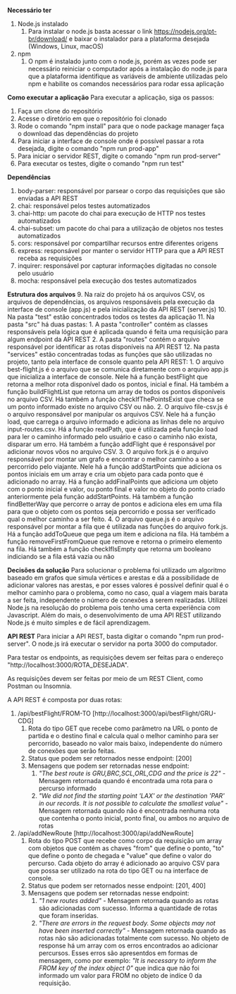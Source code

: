 **Necessário ter**
 1. Node.js instalado
	 1. Para instalar o node.js basta acessar o link https://nodejs.org/pt-br/download/ e baixar o instalador para a plataforma desejada (Windows, Linux, macOS)
 2. npm
	 1. O npm é instalado junto com o node.js, porém as vezes pode ser necessário reiniciar o computador após a instalação do node.js para que a plataforma identifique as variáveis de ambiente utilizadas pelo npm e habilite os comandos necessários para rodar essa aplicação

**Como executar a aplicação**
Para executar a aplicação, siga os passos:
 1. Faça um clone do repositório
 2. Acesse o diretório em que o repositório foi clonado
 3. Rode o comando "npm install" para que o node package manager faça o download das dependências do projeto
 4. Para iniciar a interface de console onde é possível passar a rota desejada, digite o comando "npm run prod-app"
 5. Para iniciar o servidor REST, digite o comando "npm run prod-server"
 6. Para executar os testes, digite o comando "npm run test"

**Dependências**
 1. body-parser: responsável por parsear o corpo das requisições que são enviadas a API REST
 2. chai: responsável pelos testes automatizados
 3. chai-http: um pacote do chai para execução de HTTP nos testes automatizados
 4. chai-subset: um pacote do chai para a utilização de objetos nos testes automatizados
 5. cors: responsável por compartilhar recursos entre diferentes origens
 6. express: responsável por manter o servidor HTTP para que a API REST receba as requisições
 7. inquirer: responsável por capturar informações digitadas no console pelo usuário
 8. mocha: responsável pela execução dos testes automatizados

**Estrutura dos arquivos**
 9. Na raiz do projeto há os arquivos CSV, os arquivos de dependências, os arquivos responsáveis pela execução da interface de console (app.js) e pela inicialização da API REST (server.js)
 10. Na pasta "test" estão concentrados todos os testes da aplicação
 11. Na pasta "src" há duas pastas:
	 1. A pasta "controller" contém as classes responsáveis pela lógica que é aplicada quando é feita uma requisição para algum endpoint da API REST
	 2. A pasta "routes" contém o arquivo responsável por identificar as rotas disponíveis na API REST
 12. Na pasta "services" estão concentradas todas as funções que são utilizadas no projeto, tanto pela interface de console quanto pela API REST:
	 1. O arquivo best-flight.js é o arquivo que se comunica diretamente com o arquivo app.js que inicializa a interface de console. Nele há a função bestFlight que retorna a melhor rota disponível dado os pontos, inicial e final. Há também a função buildFlightList que retorna um array de todos os pontos disponíveis no arquivo CSV. Há também a função checkIfThePointsExist que checa se um ponto informado existe no arquivo CSV ou não.
	 2.  O arquivo file-csv.js é o arquivo responsável por manipular os arquivos CSV. Nele há a função load, que carrega o arquivo informado e adiciona as linhas dele no arquivo input-routes.csv. Há a função readPath, que é utilizada pela função load para ler o caminho informado pelo usuário e caso o caminho não exista, disparar um erro. Há também a função addFlight que é responsável por adicionar novos vôos no arquivo CSV.
	 3. O arquivo fork.js é o arquivo responsável por montar um grafo e encontrar o melhor caminho a ser percorrido pelo viajante. Nele há a função addStartPoints que adiciona os pontos iniciais em um array e cria um objeto para cada ponto que é adicionado no array. Há a função addFinalPoints que adiciona um objeto com o ponto inicial e valor, ou ponto final e valor no objeto do ponto criado anteriormente pela função addStartPoints. Há também a função findBetterWay que percorre o array de pontos e adiciona eles em uma fila para que o objeto com os pontos seja percorrido e possa ser verificado qual o melhor caminho a ser feito.
	 4. O arquivo queue.js é o arquivo responsável por montar a fila que é utilizada nas funções do arquivo fork.js. Há a função addToQueue que pega um item e adiciona na fila. Há também a função removeFirstFromQueue que remove e retorna o primeiro elemento na fila. Há também a função checkIfIsEmpty que retorna um booleano indiciando se a fila está vazia ou não

**Decisões da solução**
Para solucionar o problema foi utilizado um algoritmo baseado em grafos que simula vértices e arestas e dá a possibilidade de adicionar valores nas arestas, e por esses valores é possível definir qual é o melhor caminho para o problema, como no caso, qual a viagem mais barata a ser feita, independente o número de conexões a serem realizadas.
Utilizei Node.js na resolução do problema pois tenho uma certa experiência com Javascript. Além do mais, o desenvolvimento de uma API REST utilizando Node.js é muito simples e de fácil aprendizagem.

**API REST**
Para iniciar a API REST, basta digitar o comando "npm run prod-server". O node.js irá executar o servidor na porta 3000 do computador.

Para testar os endpoints, as requisições devem ser feitas para o endereço "http://localhost:3000/ROTA_DESEJADA".

As requisições devem ser feitas por meio de um REST Client, como Postman ou Insomnia.

A API REST é composta por duas rotas:
 1. /api/bestFlight/FROM-TO [http://localhost:3000/api/bestFlight/GRU-CDG]
	 1. Rota do tipo GET que recebe como parâmetro na URL o ponto de partida e o destino final e calcula qual o melhor caminho para ser percorrido, baseado no valor mais baixo, independente do número de conexões que serão feitas.
	 2. Status que podem ser retornados nesse endpoint: [200]
	 3. Mensagens que podem ser retornadas nesse endpoint: 
		 1. *"The best route is GRU,BRC,SCL,ORL,CDG and the price is 22"* - Mensagem retornada quando é encontrada uma rota para o percurso informado
		 2. *"We did not find the starting point 'LAX' or the destination 'PAR' in our records. It is not possible to calculate the smallest value"* - Mensagem retornada quando não é encontrada nenhuma rota que contenha o ponto inicial, ponto final, ou ambos no arquivo de rotas
 2. /api/addNewRoute [http://localhost:3000/api/addNewRoute]
	 1. Rota do tipo POST que recebe como corpo da requisição um array com objetos que contém as chaves "from" que define o ponto, "to" que define o ponto de chegada e "value" que define o valor do percurso. Cada objeto do array é adicionado ao arquivo CSV para que possa ser utilizado na rota do tipo GET ou na interface de console.
	 2. Status que podem ser retornados nesse endpoint: [201, 400]
	 3. Mensagens que podem ser retornadas nesse endpoint:
		 1. *"1 new routes added"* - Mensagem retornada quando as rotas são adicionadas com sucesso. Informa a quantidade de rotas que foram inseridas.
		 2. *"There are errors in the request body. Some objects may not have been inserted correctly"* - Mensagem retornada quando as rotas não são adicionadas totalmente com sucesso. No objeto de response há um array com os erros encontrados ao adicionar percursos. Esses erros são apresentdos em formas de mensagem, como por exemplo: *"It is necessary to inform the FROM key of the index object 0"* que indica que não foi informado um valor para FROM no objeto de indíce 0 da requisição.
